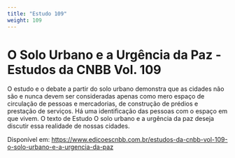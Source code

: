 ```yaml
---
title: "Estudo 109"
weight: 109
---
```

# O Solo Urbano e a Urgência da Paz - Estudos da CNBB Vol. 109

O estudo e o debate a partir do solo urbano demonstra que as cidades não são e nunca devem ser consideradas apenas como mero espaço de circulação de pessoas e mercadorias, de construção de prédios e prestação de serviços. Há uma identificação das pessoas com o espaço em que vivem. O texto de Estudo O solo urbano e a urgência da paz deseja discutir essa realidade de nossas cidades.

Disponível em: https://www.edicoescnbb.com.br/estudos-da-cnbb-vol-109-o-solo-urbano-e-a-urgencia-da-paz
